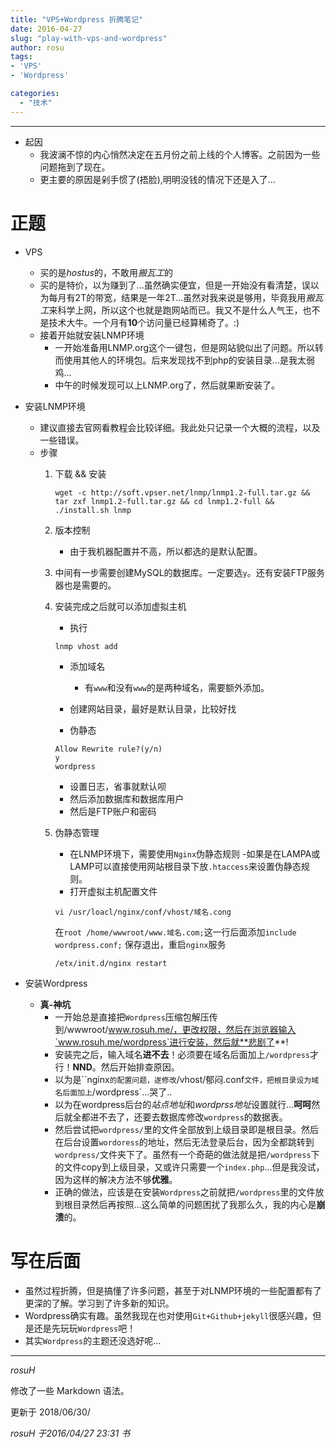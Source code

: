 ```yaml
---
title: "VPS+Wordpress 折腾笔记"
date: 2016-04-27
slug: "play-with-vps-and-wordpress"
author: rosu
tags:
- 'VPS'
- 'Wordpress'

categories:
  - "技术"
---
```


****
- 起因
	- 我波澜不惊的内心悄然决定在五月份之前上线的个人博客。之前因为一些问题拖到了现在。
	- 更主要的原因是剁手惯了(捂脸),明明没钱的情况下还是入了...

# 正题

- VPS
	- 买的是*hostus*的，不敢用*搬瓦工*的
	- 买的是特价，以为赚到了...虽然确实便宜，但是一开始没有看清楚，误以为每月有2T的带宽，结果是一年2T...虽然对我来说是够用，毕竟我用*搬瓦工*来科学上网，所以这个也就是跑网站而已。我又不是什么人气王，也不是技术大牛。一个月有**10**个访问量已经算稀奇了。:)
	- 接着开始就安装LNMP环境
		- 一开始准备用LNMP.org这个一键包，但是网站貌似出了问题。所以转而使用其他人的环境包。后来发现找不到php的安装目录...是我太弱鸡...
		- 中午的时候发现可以上LNMP.org了，然后就果断安装了。
- 安装LNMP环境
	- 建议直接去官网看教程会比较详细。我此处只记录一个大概的流程，以及一些错误。
	- 步骤
		1. 下载 && 安装

			```shell
			wget -c http://soft.vpser.net/lnmp/lnmp1.2-full.tar.gz && tar zxf lnmp1.2-full.tar.gz && cd lnmp1.2-full && ./install.sh lnmp
			```

		2. 版本控制
			- 由于我机器配置并不高，所以都选的是默认配置。
		3. 中间有一步需要创建MySQL的数据库。一定要选`y`。还有安装FTP服务器也是需要的。
		4. 安装完成之后就可以添加虚拟主机
			- 执行

			```shell
			lnmp vhost add
			```

			- 添加域名
				- 有`www`和没有`www`的是两种域名，需要额外添加。

			- 创建网站目录，最好是默认目录，比较好找
			- 伪静态

			```shell
			Allow Rewrite rule?(y/n)
			y
			wordpress
			```

			- 设置日志，省事就默认呗
			- 然后添加数据库和数据库用户
			- 然后是FTP账户和密码
		5. 伪静态管理
			- 在LNMP环境下，需要使用`Nginx`伪静态规则
				-如果是在LAMPA或LAMP可以直接使用网站根目录下放`.htaccess`来设置伪静态规则。
			- 打开虚拟主机配置文件

			```shell
			vi /usr/loacl/nginx/conf/vhost/域名.cong
			
			```

			在`root /home/wwwroot/www.域名.com;`这一行后面添加`include wordpress.conf;`
			保存退出，重启`nginx`服务

			```shell
			/etx/init.d/nginx restart
			```

- 安装Wordpress
	- **真-神坑**
		- 一开始总是直接把`Wordpress`压缩包解压传到/wwwroot/www.rosuh.me/，更改权限，然后在浏览器输入`www.rosuh.me/wordpress`进行安装，然后就**悲剧了**!
		- 安装完之后，输入域名**进不去**！必须要在域名后面加上`/wordpress`才行！**NND**。然后开始排查原因。
		- 以为是``nginx`的配置问题，遂修改`/vhost/郁闷.conf`文件，把根目录设为域名后面加上`/wordpress`...哭了..
		- 以为在wordpress后台的*站点地址*和*wordprss地址*设置就行...**呵呵**然后就全都进不去了，还要去数据库修改`wordpress`的数据表。
		- 然后尝试把`wordpress/`里的文件全部放到上级目录即是根目录。然后在后台设置`wordoress`的地址，然后无法登录后台，因为全都跳转到`wordpress/`文件夹下了。虽然有一个奇葩的做法就是把`/wordpress`下的文件copy到上级目录，又或许只需要一个`index.php`...但是我没试，因为这样的解决方法不够**优雅**。
		- 正确的做法，应该是在安装`Wordpress`之前就把`/wordpress`里的文件放到根目录然后再按照...这么简单的问题困扰了我那么久，我的内心是**崩溃**的。

# 写在后面

- 虽然过程折腾，但是搞懂了许多问题，甚至于对LNMP环境的一些配置都有了更深的了解。学习到了许多新的知识。
- Wordpress确实有趣。虽然我现在也对使用`Git+Github+jekyll`很感兴趣，但是还是先玩玩`Wordpress`吧！
- 其实`Wordpress`的主题还没选好呢...

****
*rosuH*

修改了一些 Markdown 语法。

更新于 2018/06/30/

*rosuH*
*于2016/04/27 23:31  书*
